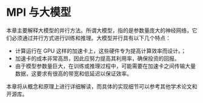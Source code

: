 # MPI 与大模型

本章主要解释大模型的并行方法。所谓大模型，指的是参数量庞大的神经网络，它们必须通过并行方式进行训练和推理。大模型并行具有以下几个特点：

* 计算运行在 GPU 这样的加速卡上，这些硬件专为提高计算效率而设计。；
* 加速卡的成本非常高昂，因此应努力提高其利用率，确保投资的回报。
* 由于模型参数量巨大，在训练或推理过程中，可能需要在加速卡之间传输大量数据，这要求有很高的带宽和低延迟以保证效率。

本章将从概念和原理上进行详细解读，而具体的实现细节可以参考其他学术论文和开源库。

```{tableofcontents}
```
